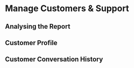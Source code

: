 # Manage Customers & Support

## Analysing the Report
## Customer Profile
## Customer Conversation History